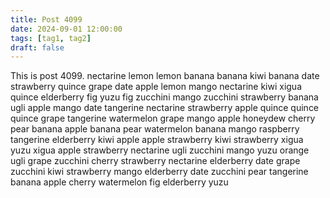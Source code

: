 ```yaml
---
title: Post 4099
date: 2024-09-01 12:00:00
tags: [tag1, tag2]
draft: false
---
```

This is post 4099.
nectarine
lemon
lemon
banana
banana
kiwi
banana
date
strawberry
quince
grape
date
apple
lemon
mango
nectarine
kiwi
xigua
quince
elderberry
fig
yuzu
fig
zucchini
mango
zucchini
strawberry
banana
ugli
apple
mango
date
tangerine
nectarine
strawberry
apple
quince
quince
quince
grape
tangerine
watermelon
grape
mango
apple
honeydew
cherry
pear
banana
apple
banana
pear
watermelon
banana
mango
raspberry
tangerine
elderberry
kiwi
apple
apple
strawberry
kiwi
strawberry
xigua
yuzu
xigua
apple
strawberry
nectarine
ugli
zucchini
mango
yuzu
orange
ugli
grape
zucchini
cherry
strawberry
nectarine
elderberry
date
grape
zucchini
kiwi
strawberry
mango
elderberry
date
zucchini
pear
tangerine
banana
apple
cherry
watermelon
fig
elderberry
yuzu
